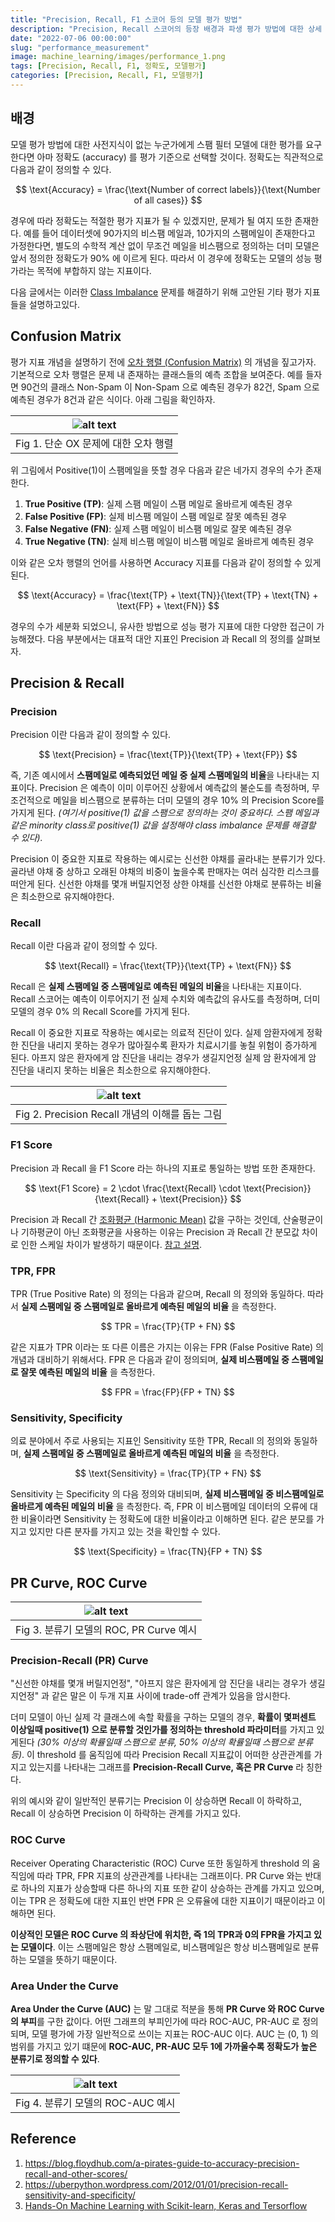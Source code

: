 ```yaml
---
title: "Precision, Recall, F1 스코어 등의 모델 평가 방법"
description: "Precision, Recall 스코어의 등장 배경과 파생 평가 방법에 대한 상세 내용"
date: "2022-07-06 00:00:00"
slug: "performance_measurement"
image: machine_learning/images/performance_1.png
tags: [Precision, Recall, F1, 정확도, 모델평가]
categories: [Precision, Recall, F1, 모델평가]
---
```

## 배경

모델 평가 방법에 대한 사전지식이 없는 누군가에게 스팸 필터 모델에 대한 평가를 요구한다면 아마 정확도 (accuracy) 를 평가 기준으로 선택할 것이다. 정확도는 직관적으로 다음과 같이 정의할 수 있다.

$$
\text{Accuracy} = \frac{\text{Number of correct labels}}{\text{Number of all cases}}
$$

경우에 따라 정확도는 적절한 평가 지표가 될 수 있겠지만, 문제가 될 여지 또한 존재한다. 예를 들어 데이터셋에 90가지의 비스팸 메일과, 10가지의 스팸메일이 존재한다고 가정한다면, 별도의 수학적 계산 없이 무조건 메일을 비스팸으로 정의하는 더미 모델은 앞서 정의한 정확도가 90% 에 이르게 된다. 따라서 이 경우에 정확도는 모델의 성능 평가라는 목적에 부합하지 않는 지표이다.

다음 글에서는 이러한 [Class Imbalance](https://machinelearningmastery.com/what-is-imbalanced-classification/) 문제를 해결하기 위해 고안된 기타 평가 지표들을 설명하고있다.

## Confusion Matrix

평가 지표 개념을 설명하기 전에 [오차 행렬 (Confusion Matrix)](https://en.wikipedia.org/wiki/Confusion_matrix) 의 개념을 짚고가자. 기본적으로 오차 행렬은 문제 내 존재하는 클래스들의 예측 조합을 보여준다. 예를 들자면 90건의 클래스 Non-Spam 이 Non-Spam 으로 예측된 경우가 82건, Spam 으로 예측된 경우가 8건과 같은 식이다. 아래 그림을 확인하자.

| ![alt text](machine_learning/images/performance_1.png) |
|:--:|
| Fig 1. 단순 OX 문제에 대한 오차 행렬 |

위 그림에서 Positive(1)이 스팸메일을 뜻할 경우 다음과 같은 네가지 경우의 수가 존재한다.

1. **True Positive (TP)**: 실제 스팸 메일이 스팸 메일로 올바르게 예측된 경우
2. **False Positive (FP)**: 실제 비스팸 메일이 스팸 메일로 잘못 예측된 경우
3. **False Negative (FN)**: 실제 스팸 메일이 비스팸 메일로 잘못 예측된 경우
4. **True Negative (TN)**: 실제 비스팸 메일이 비스팸 메일로 올바르게 예측된 경우

이와 같은 오차 행렬의 언어를 사용하면 Accuracy 지표를 다음과 같이 정의할 수 있게된다.

$$
\text{Accuracy} = \frac{\text{TP} + \text{TN}}{\text{TP} + \text{TN} + \text{FP} + \text{FN}}
$$

경우의 수가 세분화 되었으니, 유사한 방법으로 성능 평가 지표에 대한 다양한 접근이 가능해졌다. 다음 부분에서는 대표적 대안 지표인 Precision 과 Recall 의 정의를 살펴보자.

## Precision & Recall

### Precision

Precision 이란 다음과 같이 정의할 수 있다.

$$
\text{Precision} = \frac{\text{TP}}{\text{TP} + \text{FP}}
$$

즉, 기존 예시에서 **스팸메일로 예측되었던 메일 중 실제 스팸메일의 비율**을 나타내는 지표이다. Precision 은 예측이 이미 이루어진 상황에서 예측값의 불순도를 측정하며, 무조건적으로 메일을 비스팸으로 분류하는 더미 모델의 경우 10% 의 Precision Score를 가지게 된다. *(여기서 positive(1) 값을 스팸으로 정의하는 것이 중요하다. 스팸 메일과 같은 minority class로 positive(1) 값을 설정해야 class imbalance 문제를 해결할 수 있다).*

Precision 이 중요한 지표로 작용하는 예시로는 신선한 야채를 골라내는 분류기가 있다. 골라낸 야채 중 상하고 오래된 야채의 비중이 높을수록 판매자는 여러 심각한 리스크를 떠안게 된다. 신선한 야채를 몇개 버릴지언정 상한 야채를 신선한 야채로 분류하는 비율은 최소한으로 유지해야한다.

### Recall

Recall 이란 다음과 같이 정의할 수 있다.

$$
\text{Recall} = \frac{\text{TP}}{\text{TP} + \text{FN}}
$$

Recall 은 **실제 스팸메일 중 스팸메일로 예측된 메일의 비율**을 나타내는 지표이다. Recall 스코어는 예측이 이루어지기 전 실제 수치와 예측값의 유사도를 측정하며, 더미 모델의 경우 0% 의 Recall Score를 가지게 된다. 

Recall 이 중요한 지표로 작용하는 예시로는 의료적 진단이 있다. 실제 암환자에게 정확한 진단을 내리지 못하는 경우가 많아질수록 환자가 치료시기를 놓칠 위험이 증가하게 된다. 아프지 않은 환자에게 암 진단을 내리는 경우가 생길지언정 실제 암 환자에게 암 진단을 내리지 못하는 비율은 최소한으로 유지해야한다.

| ![alt text](machine_learning/images/performance_3.jpg) |
|:--:|
| Fig 2. Precision Recall 개념의 이해를 돕는 그림 |

### F1 Score

Precision 과 Recall 을 F1 Score 라는 하나의 지표로 통일하는 방법 또한 존재한다. 

$$
\text{F1 Score} = 2 \cdot \frac{\text{Recall} \cdot \text{Precision}}{\text{Recall} + \text{Precision}}
$$

Precision 과 Recall 간 [조화평균 (Harmonic Mean)](https://wikidocs.net/23088) 값을 구하는 것인데, 산술평균이나 기하평균이 아닌 조화평균을 사용하는 이유는 Precision 과 Recall 간 분모값 차이로 인한 스케일 차이가 발생하기 때문이다. [참고 설명](https://stackoverflow.com/questions/26355942/why-is-the-f-measure-a-harmonic-mean-and-not-an-arithmetic-mean-of-the-precision). 

### TPR, FPR

TPR (True Positive Rate) 의 정의는 다음과 같으며, Recall 의 정의와 동일하다. 따라서 **실제 스팸메일 중 스팸메일로 올바르게 예측된 메일의 비율** 을 측정한다.

$$
TPR = \frac{TP}{TP + FN}
$$

같은 지표가 TPR 이라는 또 다른 이름은 가지는 이유는 FPR (False Positive Rate) 의 개념과 대비하기 위해서다. FPR 은 다음과 같이 정의되며, **실제 비스팸메일 중 스팸메일로 잘못 예측된 메일의 비율** 을 측정한다.

$$
FPR = \frac{FP}{FP + TN}
$$

### Sensitivity, Specificity

의료 분야에서 주로 사용되는 지표인 Sensitivity 또한 TPR, Recall 의 정의와 동일하며, **실제 스팸메일 중 스팸메일로 올바르게 예측된 메일의 비율** 을 측정한다.

$$
\text{Sensitivity} = \frac{TP}{TP + FN}
$$

Sensitivity 는 Specificity 의 다음 정의와 대비되며, **실제 비스팸메일 중 비스팸메일로 올바르게 예측된 메일의 비율** 을 측정한다. 즉, FPR 이 비스팸메일 데이터의 오류에 대한 비율이라면 Sensitivity 는 정확도에 대한 비율이라고 이해하면 된다. 같은 분모를 가지고 있지만 다른 분자를 가지고 있는 것을 확인할 수 있다.

$$
\text{Specificity} = \frac{TN}{FP + TN}
$$

## PR Curve, ROC Curve

| ![alt text](machine_learning/images/performance_5.png) |
|:--:|
| Fig 3. 분류기 모델의 ROC, PR Curve 예시 |

### Precision-Recall (PR) Curve

"신선한 야채를 몇개 버릴지언정", "아프지 않은 환자에게 암 진단을 내리는 경우가 생길지언정" 과 같은 말은 이 두개 지표 사이에 trade-off 관계가 있음을 암시한다.

더미 모델이 아닌 실제 각 클래스에 속할 확률을 구하는 모델의 경우, **확률이 몇퍼센트 이상일때 positive(1) 으로 분류할 것인가를 정의하는 threshold 파라미터**를 가지고 있게된다 *(30% 이상의 확률일때 스팸으로 분류, 50% 이상의 확률일때 스팸으로 분류 등)*. 이 threshold 를 움직임에 따라 Precision Recall 지표값이 어떠한 상관관계를 가지고 있는지를 나타내는 그래프를 **Precision-Recall Curve, 혹은 PR Curve** 라 칭한다.

위의 예시와 같이 일반적인 분류기는 Precision 이 상승하면 Recall 이 하락하고, Recall 이 상승하면 Precision 이 하락하는 관계를 가지고 있다.

### ROC Curve

Receiver Operating Characteristic (ROC) Curve 또한 동일하게 threshold 의 움직임에 따라 TPR, FPR 지표의 상관관계를 나타내는 그래프이다. PR Curve 와는 반대로 하나의 지표가 상승할때 다른 하나의 지표 또한 같이 상승하는 관계를 가지고 있으며, 이는 TPR 은 정확도에 대한 지표인 반면 FPR 은 오류율에 대한 지표이기 때문이라고 이해하면 된다.

**이상적인 모델은 ROC Curve 의 좌상단에 위치한, 즉 1의 TPR과 0의 FPR을 가지고 있는 모델이다**. 이는 스팸메일은 항상 스팸메일로, 비스팸메일은 항상 비스팸메일로 분류하는 모델을 뜻하기 때문이다. 

### Area Under the Curve

**Area Under the Curve (AUC)** 는 말 그대로 적분을 통해 **PR Curve 와 ROC Curve 의 부피**를 구한 값이다. 어떤 그래프의 부피인가에 따라 ROC-AUC, PR-AUC 로 정의되며, 모델 평가에 가장 일반적으로 쓰이는 지표는 ROC-AUC 이다. AUC 는 (0, 1) 의 범위를 가지고 있기 떄문에 **ROC-AUC, PR-AUC 모두 1에 가까울수록 정확도가 높은 분류기로 정의할 수 있다**.

| ![alt text](machine_learning/images/performance_6.png) |
|:--:|
| Fig 4. 분류기 모델의 ROC-AUC 예시 |

## Reference

1. https://blog.floydhub.com/a-pirates-guide-to-accuracy-precision-recall-and-other-scores/
2. https://uberpython.wordpress.com/2012/01/01/precision-recall-sensitivity-and-specificity/
3. [Hands-On Machine Learning with Scikit-learn, Keras and Tersorflow](https://www.oreilly.com/library/view/hands-on-machine-learning/9781492032632/)